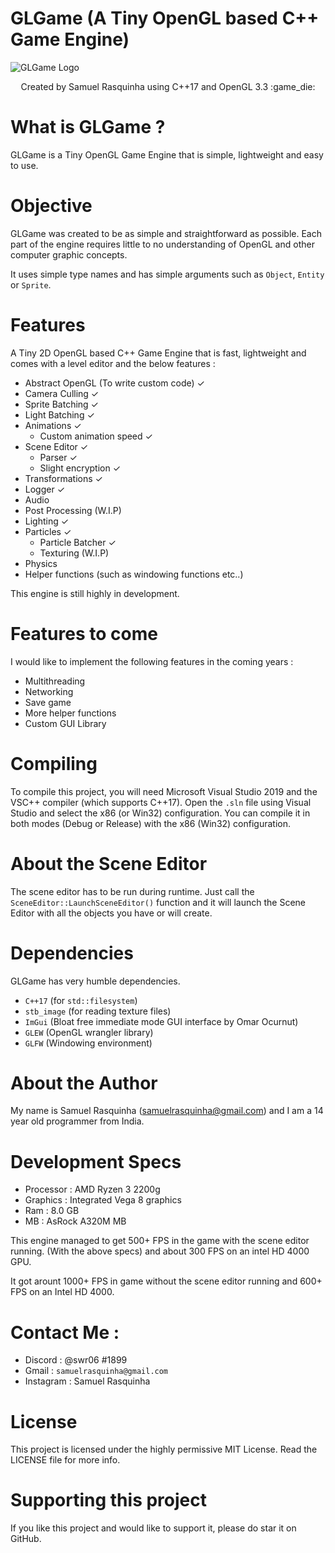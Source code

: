 # GLGame (A Tiny OpenGL based C++ Game Engine)

![GLGame Logo](https://github.com/swr06/GLGame/blob/master/Branding/logo1.png)
<p align=center>
Created by Samuel Rasquinha using C++17 and OpenGL 3.3 :game_die:
</p>

# What is GLGame ? 

GLGame is a Tiny OpenGL Game Engine that is simple, lightweight and easy to use.

# Objective 

GLGame was created to be as simple and straightforward as possible. Each part of the engine requires little to no understanding of OpenGL and other computer graphic concepts.

It uses simple type names and has simple arguments such as ``Object``, ``Entity`` or ``Sprite``.

# Features

A Tiny 2D OpenGL based C++ Game Engine that is fast, lightweight and comes with a level editor and the below features :
- Abstract OpenGL (To write custom code) ✓
- Camera Culling ✓
- Sprite Batching ✓
- Light Batching ✓
- Animations ✓
  - Custom animation speed ✓
- Scene Editor ✓
  - Parser ✓
  - Slight encryption ✓
- Transformations ✓
- Logger ✓
- Audio 
- Post Processing (W.I.P)
- Lighting ✓
- Particles ✓
  - Particle Batcher ✓
  - Texturing (W.I.P)
- Physics 
- Helper functions (such as windowing functions etc..)

This engine is still highly in development.

# Features to come

I would like to implement the following features in the coming years :
- Multithreading
- Networking
- Save game
- More helper functions
- Custom GUI Library

# Compiling

To compile this project, you will need Microsoft Visual Studio 2019 and the VSC++ compiler (which supports C++17).
Open the ``.sln`` file using Visual Studio and select the x86 (or Win32) configuration. 
You can compile it in both modes (Debug or Release) with the x86 (Win32) configuration.

# About the Scene Editor 

The scene editor has to be run during runtime.
Just call the ``SceneEditor::LaunchSceneEditor()`` function and it will launch the Scene Editor with all the objects you have or will create.

# Dependencies 

GLGame has very humble dependencies.

- ``C++17`` (for ``std::filesystem``)
- ``stb_image`` (for reading texture files)
- ``ImGui`` (Bloat free immediate mode GUI interface by Omar Ocurnut)
- ``GLEW`` (OpenGL wrangler library)
- ``GLFW`` (Windowing environment)

# About the Author

My name is Samuel Rasquinha (samuelrasquinha@gmail.com) and I am a 14 year old programmer from India. 

# Development Specs

- Processor : AMD Ryzen 3 2200g
- Graphics  : Integrated Vega 8 graphics
- Ram       : 8.0 GB
- MB        : AsRock A320M MB

This engine managed to get 500+ FPS in the game with the scene editor running. (With the above specs) and about 300 FPS on an intel HD 4000 GPU. 

It got arount 1000+ FPS in game without the scene editor running and 600+ FPS on an Intel HD 4000.

# Contact Me : 

- Discord : @swr06 #1899 
- Gmail   : ``samuelrasquinha@gmail.com``
- Instagram : Samuel Rasquinha

# License

This project is licensed under the highly permissive MIT License. Read the LICENSE file for more info.

# Supporting this project

If you like this project and would like to support it, please do star it on GitHub.
